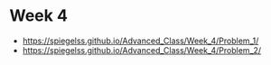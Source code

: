 # Week 4

* https://spiegelss.github.io/Advanced_Class/Week_4/Problem_1/ <br>
* https://spiegelss.github.io/Advanced_Class/Week_4/Problem_2/ <br>